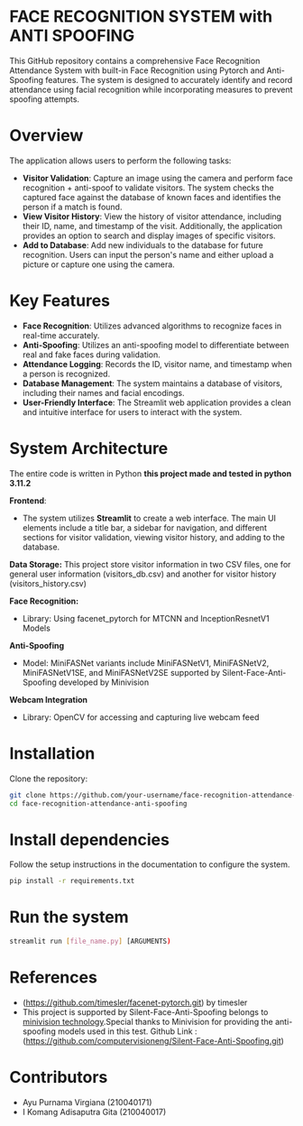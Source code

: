 # FACE RECOGNITION SYSTEM with ANTI SPOOFING
This GitHub repository contains a comprehensive Face Recognition Attendance System with built-in Face Recognition using Pytorch and Anti-Spoofing features. The system is designed to accurately identify and record attendance using facial recognition while incorporating measures to prevent spoofing attempts.

# Overview
The application allows users to perform the following tasks:
- **Visitor Validation**: Capture an image using the camera and perform face recognition + anti-spoof to validate visitors. The system checks the captured face against the database of known faces and identifies the person if a match is found.
- **View Visitor History**: View the history of visitor attendance, including their ID, name, and timestamp of the visit. Additionally, the application provides an option to search and display images of specific visitors.
- **Add to Database**: Add new individuals to the database for future recognition. Users can input the person's name and either upload a picture or capture one using the camera.

# Key Features
- **Face Recognition**: Utilizes advanced algorithms to recognize faces in real-time accurately.
- **Anti-Spoofing**: Utilizes an anti-spoofing model to differentiate between real and fake faces during validation.
- **Attendance Logging**: Records the ID, visitor name, and timestamp when a person is recognized.
- **Database Management**: The system maintains a database of visitors, including their names and facial encodings.
- **User-Friendly Interface**: The Streamlit web application provides a clean and intuitive interface for users to interact with the system.

# System Architecture
The entire code is written in Python **this project made and tested in python 3.11.2**

**Frontend**: 
- The system utilizes **Streamlit** to create a web interface. The main UI elements include a title bar, a sidebar for navigation, and different sections for
  visitor validation, viewing visitor history, and adding to the database.

**Data Storage:**
This project store visitor information in two CSV files, one for general user information (visitors_db.csv) and another for visitor history (visitors_history.csv)

**Face Recognition:**
- Library:
  Using facenet_pytorch for MTCNN and InceptionResnetV1 Models

**Anti-Spoofing**
- Model:
  MiniFASNet variants include MiniFASNetV1, MiniFASNetV2, MiniFASNetV1SE, and MiniFASNetV2SE supported by Silent-Face-Anti-Spoofing developed by Minivision
  
**Webcam Integration**
- Library:
  OpenCV for accessing and capturing live webcam feed

# Installation
Clone the repository:
```bash
git clone https://github.com/your-username/face-recognition-attendance-anti-spoofing.git
cd face-recognition-attendance-anti-spoofing
```
# Install dependencies
Follow the setup instructions in the documentation to configure the system.
```bash
pip install -r requirements.txt
```
# Run the system
```bash
streamlit run [file_name.py] [ARGUMENTS)
```
   
# References
- (https://github.com/timesler/facenet-pytorch.git) by timesler
- This project is supported by Silent-Face-Anti-Spoofing belongs to [minivision technology](https://www.minivision.cn/).Special thanks to Minivision for providing the anti-spoofing models used in this test. Github Link : (https://github.com/computervisioneng/Silent-Face-Anti-Spoofing.git)


# Contributors
- Ayu Purnama Virgiana (210040171)
- I Komang Adisaputra Gita (210040017)
